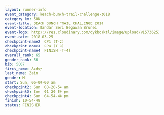 ```yaml
---
layout: runner-info 
event_category: beach-bunch-trail-challenge-2018 
category_km: 50K 
event-title: BEACH BUNCH TRAIL CHALLENGE 2018 
event-location: Bandar Seri Begawan Brunei 
event-logo: https://res.cloudinary.com/dykbosktl/image/upload/v1573625354/Logo/Logo_qug4sc.jpg 
event-date: 2018-03-25 
checkpoint-name2: CP1 (T-2) 
checkpoint-name3: CP4 (T-3) 
checkpoint-name4: FINISH (T-4) 
overall_rank: 65
gender_rank: 56
bib: 5007
first_name: Asdey
last_name: Zain
gender: M
start: Sun, 06-00-00 am
checkpoint2: Sun, 08-20-54 am
checkpoint3: Sun, 01-20-50 pm
checkpoint4: Sun, 04-54-48 pm
finish: 10-54-48
status: FINISHER
---
```

